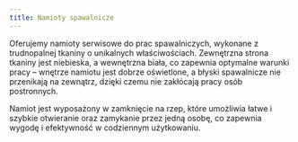 ```yaml
---
title: Namioty spawalnicze
---
```


Oferujemy namioty serwisowe do prac spawalniczych, wykonane z trudnopalnej
tkaniny o unikalnych właściwościach. Zewnętrzna strona tkaniny jest niebieska, a
wewnętrzna biała, co zapewnia optymalne warunki pracy – wnętrze namiotu jest
dobrze oświetlone, a błyski spawalnicze nie przenikają na zewnątrz, dzięki czemu
nie zakłócają pracy osób postronnych.

Namiot jest wyposażony w zamknięcie na rzep, które umożliwia łatwe i szybkie
otwieranie oraz zamykanie przez jedną osobę, co zapewnia wygodę i efektywność w
codziennym użytkowaniu.
